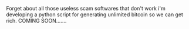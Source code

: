 Forget about all those useless scam softwares that don't work i'm developing a python script for generating unlimited bitcoin so we can get rich. COMING SOON.......
